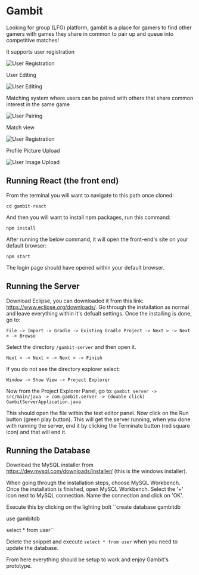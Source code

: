 # Gambit
Looking for group (LFG) platform, gambit is a place for gamers to find other gamers with games they share in common to pair up and queue into competitive matches!

It supports user registration

![User Registration](https://github.com/TonyEra/Gambit/blob/main/register.png?raw=true)

User Editing

![User Editing](https://github.com/TonyEra/Gambit/blob/main/edit_user.png?raw=true)

Matching system where users can be paired with others that share common interest in the same game

![User Pairing](https://github.com/TonyEra/Gambit/blob/main/swiping.png?raw=true)

Match view

![User Registration](https://github.com/TonyEra/Gambit/blob/main/matches.png?raw=true)

Profile Picture Upload

![User Image Upload](https://github.com/TonyEra/Gambit/blob/main/img_upload.png?raw=true)

## Running React (the front end)
From the terminal you will want to navigate to this path once cloned:

``cd gambit-react``

And then you will want to install npm packages, run this command: 

``npm install`` 

After running the below command, it will open the front-end's site on your default browser:

``npm start``

The login page should have opened within your default browser.

## Running the Server 
Download Eclipse, you can downloaded it from this link: https://www.eclipse.org/downloads/. 
Go through the installation as normal and leave everything within it's defualt settings. 
Once the installing is done, go to: 

``File -> Import -> Gradle -> Existing Gradle Project -> Next > -> Next > -> Browse``

Select the directory ``/gambit-server`` and then open it.

``Next > -> Next > -> Next > -> Finish``

If you do not see the directory explorer select:

``Window -> Show View -> Project Explorer``

Now from the Project Explorer Panel, go to:
``gambit server -> src/main/java -> com.gambit.server -> (double click) GambitServerApplication.java``

This should open the file within the text editor panel. Now click on the Run button (green play button). This will get the server running, when you done with running the server, end it by clicking the Terminate button (red square icon) and that will end it. 

## Running the Database
Download the MySQL installer from https://dev.mysql.com/downloads/installer/ (this is the windows installer).

When going through the installation steps, choose MySQL Workbench. Once the installation is finished, open MySQL Workbench. Select the '+' icon next to MySQL connection. Name the connection and click on 'OK'.

Execute this by clicking on the lighting bolt
``create database gambitdb

use gambitdb

select * from user``

Delete the snippet and execute ``select * from user`` when you need to update the database. 

From here everything should be setup to work and enjoy Gambit's prototype. 


